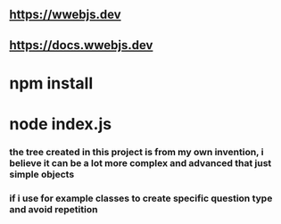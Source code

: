 ## https://wwebjs.dev

## https://docs.wwebjs.dev

# npm install

# node index.js

### the tree created in this project is from my own invention, i believe it can be a lot more complex and advanced that just simple objects
### if i use for example classes to create specific question type and avoid repetition
